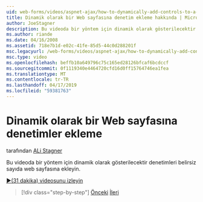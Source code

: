 ```yaml
---
uid: web-forms/videos/aspnet-ajax/how-to-dynamically-add-controls-to-a-web-page
title: Dinamik olarak bir Web sayfasına denetim ekleme hakkında | Microsoft Docs
author: JoeStagner
description: Bu videoda bir yöntem için dinamik olarak gösterilecektir denetimleri belirsiz sayıda web sayfasına ekleyin.
ms.author: riande
ms.date: 04/16/2008
ms.assetid: 718e7b1d-e02c-41fe-85d5-44c0d288201f
msc.legacyurl: /web-forms/videos/aspnet-ajax/how-to-dynamically-add-controls-to-a-web-page
msc.type: video
ms.openlocfilehash: beffb10a649796c75c165ed28126bfcaf6bcdccf
ms.sourcegitcommit: 0f1119340e4464720cfd16d0ff15764746ea1fea
ms.translationtype: MT
ms.contentlocale: tr-TR
ms.lasthandoff: 04/17/2019
ms.locfileid: "59381763"
---
```

# <a name="how-to-dynamically-add-controls-to-a-web-page"></a>Dinamik olarak bir Web sayfasına denetimler ekleme

tarafından [ALi Stagner](https://github.com/JoeStagner)

Bu videoda bir yöntem için dinamik olarak gösterilecektir denetimleri belirsiz sayıda web sayfasına ekleyin.

[&#9654;(31 dakika) videosunu izleyin](https://channel9.msdn.com/Blogs/ASP-NET-Site-Videos/how-to-dynamically-add-controls-to-a-web-page)

> [!div class="step-by-step"]
> [Önceki](how-to-dynamically-change-css-using-the-aspnet-ajax-updatepanel.md)
> [İleri](set-up-your-development-environment-for-aspnet-35.md)
